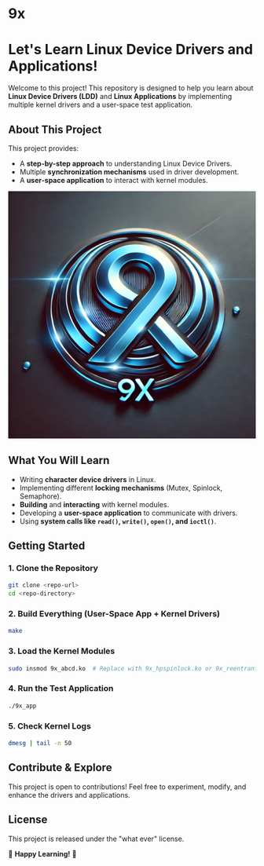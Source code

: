 # 9x
# Let's Learn Linux Device Drivers and Applications!

Welcome to this project! This repository is designed to help you learn about **Linux Device Drivers (LDD)** and **Linux Applications** by implementing multiple kernel drivers and a user-space test application.

## **About This Project**
This project provides:
- A **step-by-step approach** to understanding Linux Device Drivers.
- Multiple **synchronization mechanisms** used in driver development.
- A **user-space application** to interact with kernel modules.

![9X Logo](9xLogo.webp)

## **What You Will Learn**
- Writing **character device drivers** in Linux.
- Implementing different **locking mechanisms** (Mutex, Spinlock, Semaphore).
- **Building** and **interacting** with kernel modules.
- Developing a **user-space application** to communicate with drivers.
- Using **system calls like `read()`, `write()`, `open()`, and `ioctl()`**.

## **Getting Started**
### **1. Clone the Repository**
```bash
git clone <repo-url>
cd <repo-directory>
```

### **2. Build Everything (User-Space App + Kernel Drivers)**
```bash
make
```

### **3. Load the Kernel Modules**
```bash
sudo insmod 9x_abcd.ko  # Replace with 9x_hpspinlock.ko or 9x_reentrant.ko
```

### **4. Run the Test Application**
```bash
./9x_app
```

### **5. Check Kernel Logs**
```bash
dmesg | tail -n 50
```

## **Contribute & Explore**
This project is open to contributions! Feel free to experiment, modify, and enhance the drivers and applications.

## **License**
This project is released under the "what ever" license.

🚀 **Happy Learning!** 🚀
